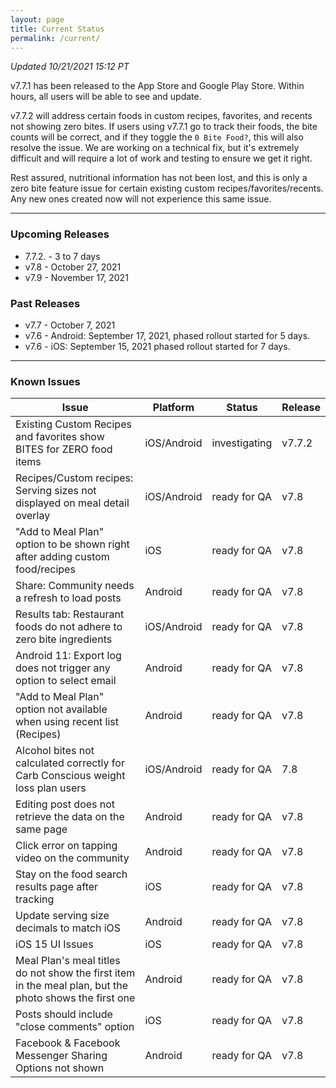 ```yaml
---
layout: page
title: Current Status
permalink: /current/
---
```


_Updated 10/21/2021 15:12 PT_

v7.7.1 has been released to the App Store and Google Play Store. Within hours,
all users will be able to see and update.

v7.7.2 will address certain foods in custom recipes, favorites, and recents not
showing zero bites. If users using v7.7.1 go to track their foods, the bite
counts will be correct, and if they toggle the `0 Bite Food?`, this will also
resolve the issue. We are working on a technical fix, but it's extremely
difficult and will require a lot of work and testing to ensure we get it right.

Rest assured, nutritional information has not been lost, and this is only a zero
bite feature issue for certain existing custom recipes/favorites/recents. Any
new ones created now will not experience this same issue.

***

### Upcoming Releases
- 7.7.2.  - 3 to 7 days
- v7.8    - October 27, 2021
- v7.9    - November 17, 2021
 
### Past Releases
- v7.7    - October 7, 2021
- v7.6    - Android: September 17, 2021, phased rollout started for 5 days.
- v7.6    - iOS: September 15, 2021 phased rollout started for 7 days.

***

### Known Issues

|Issue                          |Platform   | Status    | Release           |
| ---                           | ---       | ---       | ---               |
|Existing Custom Recipes and favorites show BITES for ZERO food items|iOS/Android|investigating| v7.7.2|
|Recipes/Custom recipes: Serving sizes not displayed on meal detail overlay |iOS/Android|ready for QA| v7.8|
|"Add to Meal Plan" option to be shown right after adding custom food/recipes |iOS|ready for QA| v7.8|
|Share: Community needs a refresh to load posts |Android|ready for QA| v7.8|
|Results tab: Restaurant foods do not adhere to zero bite ingredients |iOS/Android|ready for QA| v7.8|
|Android 11: Export log does not trigger any option to select email |Android|ready for QA| v7.8|
|"Add to Meal Plan" option not available when using recent list (Recipes) |Android|ready for QA| v7.8|
|Alcohol bites not calculated correctly for Carb Conscious weight loss plan users |iOS/Android|ready for QA| 7.8|
|Editing post does not retrieve the data on the same page |Android|ready for QA| v7.8|
|Click error on tapping video on the community |Android|ready for QA| v7.8|
|Stay on the food search results page after tracking|iOS|ready for QA| v7.8|
|Update serving size decimals to match iOS|Android|ready for QA| v7.8|
|iOS 15 UI Issues|iOS|ready for QA| v7.8|
|Meal Plan's meal titles do not show the first item in the meal plan, but the photo shows the first one |Android|ready for QA| v7.8|
|Posts should include "close comments" option |iOS|ready for QA| v7.8|
|Facebook & Facebook Messenger Sharing Options not shown  |Android|ready for QA| v7.8|

